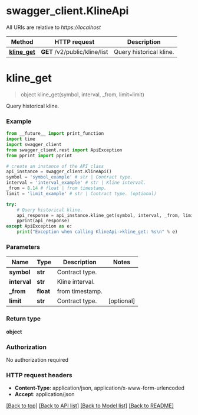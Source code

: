 # swagger_client.KlineApi

All URIs are relative to *https://localhost*

Method | HTTP request | Description
------------- | ------------- | -------------
[**kline_get**](KlineApi.md#kline_get) | **GET** /v2/public/kline/list | Query historical kline.


# **kline_get**
> object kline_get(symbol, interval, _from, limit=limit)

Query historical kline.

### Example
```python
from __future__ import print_function
import time
import swagger_client
from swagger_client.rest import ApiException
from pprint import pprint

# create an instance of the API class
api_instance = swagger_client.KlineApi()
symbol = 'symbol_example' # str | Contract type.
interval = 'interval_example' # str | Kline interval.
_from = 8.14 # float | from timestamp.
limit = 'limit_example' # str | Contract type. (optional)

try:
    # Query historical kline.
    api_response = api_instance.kline_get(symbol, interval, _from, limit=limit)
    pprint(api_response)
except ApiException as e:
    print("Exception when calling KlineApi->kline_get: %s\n" % e)
```

### Parameters

Name | Type | Description  | Notes
------------- | ------------- | ------------- | -------------
 **symbol** | **str**| Contract type. | 
 **interval** | **str**| Kline interval. | 
 **_from** | **float**| from timestamp. | 
 **limit** | **str**| Contract type. | [optional] 

### Return type

**object**

### Authorization

No authorization required

### HTTP request headers

 - **Content-Type**: application/json, application/x-www-form-urlencoded
 - **Accept**: application/json

[[Back to top]](#) [[Back to API list]](../README.md#documentation-for-api-endpoints) [[Back to Model list]](../README.md#documentation-for-models) [[Back to README]](../README.md)


